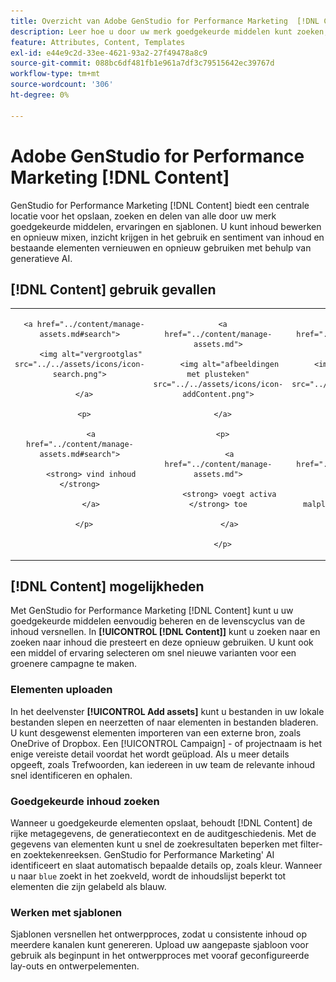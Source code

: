 ```yaml
---
title: Overzicht van Adobe GenStudio for Performance Marketing  [!DNL Content]
description: Leer hoe u door uw merk goedgekeurde middelen kunt zoeken, bewerken, hergebruiken en delen in één intuïtieve portal.
feature: Attributes, Content, Templates
exl-id: e44e9c2d-33ee-4621-93a2-27f49478a8c9
source-git-commit: 088bc6df481fb1e961a7df3c79515642ec39767d
workflow-type: tm+mt
source-wordcount: '306'
ht-degree: 0%

---
```


# Adobe GenStudio for Performance Marketing [!DNL Content]

GenStudio for Performance Marketing [!DNL Content] biedt een centrale locatie voor het opslaan, zoeken en delen van alle door uw merk goedgekeurde middelen, ervaringen en sjablonen. U kunt inhoud bewerken en opnieuw mixen, inzicht krijgen in het gebruik en sentiment van inhoud en bestaande elementen vernieuwen en opnieuw gebruiken met behulp van generatieve AI.

## [!DNL Content] gebruik gevallen

<table style="table-layout:fixed">

<tr style="border: 0;">

   <td align="center" valign="top" width="100">

      <a href="../content/manage-assets.md#search">

         <img alt="vergrootglas" src="../../assets/icons/icon-search.png">

      </a>

      <p>

         <a href="../content/manage-assets.md#search">

         <strong> vind inhoud </strong>

         </a>

      </p>

   </td>

   <td align="center" valign="top" width="100">

      <a href="../content/manage-assets.md">

         <img alt="afbeeldingen met plusteken" src="../../assets/icons/icon-addContent.png">

      </a>

      <p>

         <a href="../content/manage-assets.md">

         <strong> voegt activa </strong> toe

         </a>

      </p>

   </td>

   <td align="center" valign="top" width="100">

      <a href="../content/customize-template.md">

         <img alt="bliksemschicht op middel" src="../../assets/icons/icon-template.png">

      </a>

      <p>

         <a href="../content/customize-template.md">

         <strong> pas een malplaatje </strong> aan

         </a>

      </p>

   </td>

   <td align="center" valign="top" width="100">

      <a href="../content/use-templates.md">

         <img alt="bliksemschicht op middel met plusteken" src="../../assets/icons/icon-addTemplate.png">

      </a>

      <p>

         <a href="../content/use-templates.md#upload-a-template">

         <strong> uploadt malplaatje </strong>

         </a>

      </p>

   </td>

   <td align="center" valign="top" width="100">

      <a href="../content/asset-details.md#edit-in-express">

         <img alt="Bewerken in Adobe Express" src="../../assets/icons/icon-editExpress.png">

      </a>

      <p>

         <a href="../content/asset-details.md#edit-in-express">

         <strong> geef activa in Adobe Express </strong> uit

         </a>

      </p>

   </td>

</tr>

</table>

## [!DNL Content] mogelijkheden

Met GenStudio for Performance Marketing [!DNL Content] kunt u uw goedgekeurde middelen eenvoudig beheren en de levenscyclus van de inhoud versnellen. In **[!UICONTROL [!DNL Content]]** kunt u zoeken naar en zoeken naar inhoud die presteert en deze opnieuw gebruiken. U kunt ook een middel of ervaring selecteren om snel nieuwe varianten voor een groenere campagne te maken.

### Elementen uploaden

In het deelvenster **[!UICONTROL Add assets]** kunt u bestanden in uw lokale bestanden slepen en neerzetten of naar elementen in bestanden bladeren. U kunt desgewenst elementen importeren van een externe bron, zoals OneDrive of Dropbox. Een [!UICONTROL Campaign] - of projectnaam is het enige vereiste detail voordat het wordt geüpload. Als u meer details opgeeft, zoals Trefwoorden, kan iedereen in uw team de relevante inhoud snel identificeren en ophalen.

### Goedgekeurde inhoud zoeken

Wanneer u goedgekeurde elementen opslaat, behoudt [!DNL Content] de rijke metagegevens, de generatiecontext en de auditgeschiedenis. Met de gegevens van elementen kunt u snel de zoekresultaten beperken met filter- en zoektekenreeksen. GenStudio for Performance Marketing&#39; AI identificeert en slaat automatisch bepaalde details op, zoals kleur. Wanneer u naar `blue` zoekt in het zoekveld, wordt de inhoudslijst beperkt tot elementen die zijn gelabeld als blauw.

### Werken met sjablonen

Sjablonen versnellen het ontwerpproces, zodat u consistente inhoud op meerdere kanalen kunt genereren. Upload uw aangepaste sjabloon voor gebruik als beginpunt in het ontwerpproces met vooraf geconfigureerde lay-outs en ontwerpelementen.
